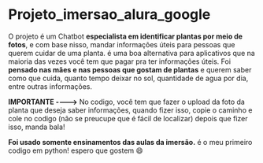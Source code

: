 # Projeto_imersao_alura_google
O projeto é um Chatbot **especialista em identificar plantas por meio de fotos**, e com base nisso, mandar informações úteis para pessoas que querem cuidar de uma planta. é uma boa alternativa para aplicativos que na maioria das vezes você tem que pagar pra ter informações úteis.
Foi **pensado nas mães e nas pessoas que gostam de plantas** e querem saber como que cuida, quanto tempo deixar no sol, quantidade de agua por dia, entre outras informações.

**IMPORTANTE ---->**  No codigo, você tem que fazer o upload da foto da planta que deseja saber informações, quando fizer isso, copie o caminho e cole no codigo (não se preucupe que é fácil de localizar) depois que fizer isso, manda bala!

**Foi usado somente ensinamentos das aulas da imersão.** é o meu primeiro codigo em python! espero que gostem :smile:

